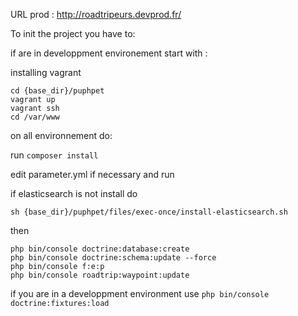 URL prod : http://roadtripeurs.devprod.fr/

To init the project you have to:

if are in developpment environement start with :

installing vagrant

```
cd {base_dir}/puphpet
vagrant up
vagrant ssh
cd /var/www
```
on all environnement do:

run ```composer install```

edit parameter.yml if necessary and run

if elasticsearch is not install do

``` sh {base_dir}/puphpet/files/exec-once/install-elasticsearch.sh ```

then

```
php bin/console doctrine:database:create
php bin/console doctrine:schema:update --force
php bin/console f:e:p
php bin/console roadtrip:waypoint:update
```

if you are in a developpment environment use ```php bin/console doctrine:fixtures:load```


